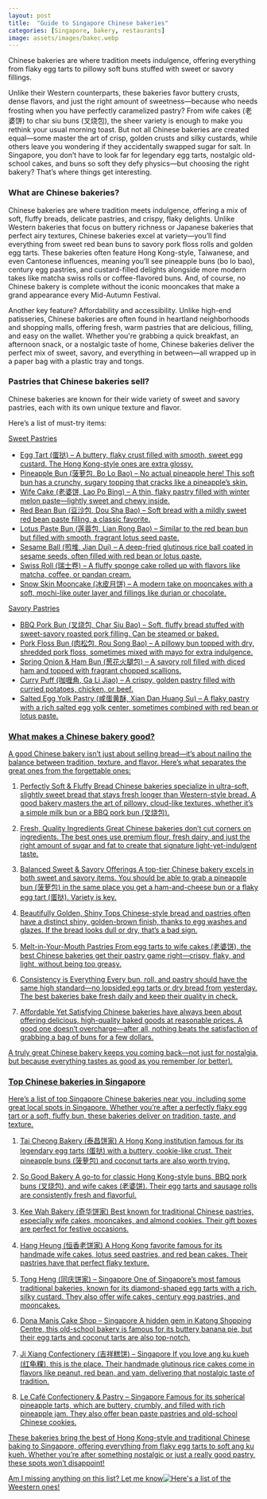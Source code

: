```yaml
---
layout: post
title:  "Guide to Singapore Chinese bakeries"
categories: [Singapore, bakery, restaurants]
image: assets/images/bakec.webp
---
```


Chinese bakeries are where tradition meets indulgence, offering everything from flaky egg tarts to pillowy soft buns stuffed with sweet or savory fillings.

Unlike their Western counterparts, these bakeries favor buttery crusts, dense flavors, and just the right amount of sweetness—because who needs frosting when you have perfectly caramelized pastry? From wife cakes (老婆饼) to char siu buns (叉烧包), the sheer variety is enough to make you rethink your usual morning toast. But not all Chinese bakeries are created equal—some master the art of crisp, golden crusts and silky custards, while others leave you wondering if they accidentally swapped sugar for salt. In Singapore, you don’t have to look far for legendary egg tarts, nostalgic old-school cakes, and buns so soft they defy physics—but choosing the right bakery? That’s where things get interesting.

### What are Chinese bakeries?

Chinese bakeries are where tradition meets indulgence, offering a mix of soft, fluffy breads, delicate pastries, and crispy, flaky delights. Unlike Western bakeries that focus on buttery richness or Japanese bakeries that perfect airy textures, Chinese bakeries excel at variety—you’ll find everything from sweet red bean buns to savory pork floss rolls and golden egg tarts.
These bakeries often feature Hong Kong-style, Taiwanese, and even Cantonese influences, meaning you’ll see pineapple buns (bo lo bao), century egg pastries, and custard-filled delights alongside more modern takes like matcha swiss rolls or coffee-flavored buns. And, of course, no Chinese bakery is complete without the iconic mooncakes that make a grand appearance every Mid-Autumn Festival.

Another key feature? Affordability and accessibility. Unlike high-end patisseries, Chinese bakeries are often found in heartland neighborhoods and shopping malls, offering fresh, warm pastries that are delicious, filling, and easy on the wallet.
Whether you're grabbing a quick breakfast, an afternoon snack, or a nostalgic taste of home, Chinese bakeries deliver the perfect mix of sweet, savory, and everything in between—all wrapped up in a paper bag with a plastic tray and tongs.

### Pastries that Chinese bakeries sell?

Chinese bakeries are known for their wide variety of sweet and savory pastries, each with its own unique texture and flavor. 

Here’s a list of must-try items:

<u>Sweet Pastries<u>

+ Egg Tart (蛋挞) – A buttery, flaky crust filled with smooth, sweet egg custard. The Hong Kong-style ones are extra glossy.
+ Pineapple Bun (菠萝包, Bo Lo Bao) – No actual pineapple here! This soft bun has a crunchy, sugary topping that cracks like a pineapple’s skin.
+ Wife Cake (老婆饼, Lao Po Bing) – A thin, flaky pastry filled with winter melon paste—lightly sweet and chewy inside.
+ Red Bean Bun (豆沙包, Dou Sha Bao) – Soft bread with a mildly sweet red bean paste filling, a classic favorite.
+ Lotus Paste Bun (莲蓉包, Lian Rong Bao) – Similar to the red bean bun but filled with smooth, fragrant lotus seed paste.
+ Sesame Ball (煎堆, Jian Dui) – A deep-fried glutinous rice ball coated in sesame seeds, often filled with red bean or lotus paste.
+ Swiss Roll (瑞士卷) – A fluffy sponge cake rolled up with flavors like matcha, coffee, or pandan cream.
+ Snow Skin Mooncake (冰皮月饼) – A modern take on mooncakes with a soft, mochi-like outer layer and fillings like durian or chocolate.

<u>Savory Pastries<u>

+ BBQ Pork Bun (叉烧包, Char Siu Bao) – Soft, fluffy bread stuffed with sweet-savory roasted pork filling. Can be steamed or baked.
+ Pork Floss Bun (肉松包, Rou Song Bao) – A pillowy bun topped with dry, shredded pork floss, sometimes mixed with mayo for extra indulgence.
+ Spring Onion & Ham Bun (葱花火腿包) – A savory roll filled with diced ham and topped with fragrant chopped scallions.
+ Curry Puff (咖喱角, Ga Li Jiao) – A crispy, golden pastry filled with curried potatoes, chicken, or beef.
+ Salted Egg Yolk Pastry (咸蛋黄酥, Xian Dan Huang Su) – A flaky pastry with a rich salted egg yolk center, sometimes combined with red bean or lotus paste.

### What makes a Chinese bakery good?

A good Chinese bakery isn’t just about selling bread—it’s about nailing the balance between tradition, texture, and flavor. Here’s what separates the great ones from the forgettable ones:

1. Perfectly Soft & Fluffy Bread
Chinese bakeries specialize in ultra-soft, slightly sweet bread that stays fresh longer than Western-style bread. A good bakery masters the art of pillowy, cloud-like textures, whether it’s a simple milk bun or a BBQ pork bun (叉烧包).

2. Fresh, Quality Ingredients
Great Chinese bakeries don’t cut corners on ingredients. The best ones use premium flour, fresh dairy, and just the right amount of sugar and fat to create that signature light-yet-indulgent taste.

3. Balanced Sweet & Savory Offerings
A top-tier Chinese bakery excels in both sweet and savory items. You should be able to grab a pineapple bun (菠萝包) in the same place you get a ham-and-cheese bun or a flaky egg tart (蛋挞). Variety is key.

4. Beautifully Golden, Shiny Tops
Chinese-style bread and pastries often have a distinct shiny, golden-brown finish, thanks to egg washes and glazes. If the bread looks dull or dry, that’s a bad sign.

5. Melt-in-Your-Mouth Pastries
From egg tarts to wife cakes (老婆饼), the best Chinese bakeries get their pastry game right—crispy, flaky, and light, without being too greasy.

6. Consistency is Everything
Every bun, roll, and pastry should have the same high standard—no lopsided egg tarts or dry bread from yesterday. The best bakeries bake fresh daily and keep their quality in check.

7. Affordable Yet Satisfying
Chinese bakeries have always been about offering delicious, high-quality baked goods at reasonable prices. A good one doesn’t overcharge—after all, nothing beats the satisfaction of grabbing a bag of buns for a few dollars.

A truly great Chinese bakery keeps you coming back—not just for nostalgia, but because everything tastes as good as you remember (or better).

### Top Chinese bakeries in Singapore

Here’s a list of top Singapore Chinese bakeries near you, including some great local spots in Singapore. Whether you’re after a perfectly flaky egg tart or a soft, fluffy bun, these bakeries deliver on tradition, taste, and texture.

1. Tai Cheong Bakery (泰昌饼家)
A Hong Kong institution famous for its legendary egg tarts (蛋挞) with a buttery, cookie-like crust. Their pineapple buns (菠萝包) and coconut tarts are also worth trying.

2. So Good Bakery
A go-to for classic Hong Kong-style buns, BBQ pork buns (叉烧包), and wife cakes (老婆饼). Their egg tarts and sausage rolls are consistently fresh and flavorful.

3. Kee Wah Bakery (奇华饼家)
Best known for traditional Chinese pastries, especially wife cakes, mooncakes, and almond cookies. Their gift boxes are perfect for festive occasions.

4. Hang Heung (恒香老饼家)
A Hong Kong favorite famous for its handmade wife cakes, lotus seed pastries, and red bean cakes. Their pastries have that perfect flaky texture.

5. Tong Heng (同庆饼家) – Singapore
One of Singapore’s most famous traditional bakeries, known for its diamond-shaped egg tarts with a rich, silky custard. They also offer wife cakes, century egg pastries, and mooncakes.

6. Dona Manis Cake Shop – Singapore
A hidden gem in Katong Shopping Centre, this old-school bakery is famous for its buttery banana pie, but their egg tarts and coconut tarts are also top-notch.

7. Ji Xiang Confectionery (吉祥糕饼) – Singapore
If you love ang ku kueh (红龟粿), this is the place. Their handmade glutinous rice cakes come in flavors like peanut, red bean, and yam, delivering that nostalgic taste of tradition.

8. Le Café Confectionery & Pastry – Singapore
Famous for its spherical pineapple tarts, which are buttery, crumbly, and filled with rich pineapple jam. They also offer bean paste pastries and old-school Chinese cookies.

These bakeries bring the best of Hong Kong-style and traditional Chinese baking to Singapore, offering everything from flaky egg tarts to soft ang ku kueh. Whether you’re after something nostalgic or just a really good pastry, these spots won’t disappoint!

Am I missing anything on this list? Let me know![Here's](https://fromhktosg.github.io/singapore-western-bakery/) a list of the Weestern ones!
